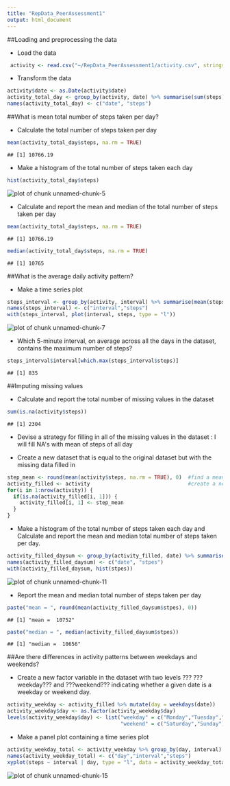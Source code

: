 ```yaml
---
title: "RepData_PeerAssessment1"
output: html_document
---
```

##Loading and preprocessing the data

- Load the data

```r
 activity <- read.csv("~/RepData_PeerAssessment1/activity.csv", stringsAsFactors = FALSE)
```

- Transform the data


```r
activity$date <- as.Date(activity$date)
activity_total_day <- group_by(activity, date) %>% summarise(sum(steps))
names(activity_total_day) <- c("date", "steps")
```

##What is mean total number of steps taken per day?

- Calculate the total number of steps taken per day

```r
mean(activity_total_day$steps, na.rm = TRUE)
```

```
## [1] 10766.19
```

- Make a histogram of the total number of steps taken each day

```r
hist(activity_total_day$steps)
```

![plot of chunk unnamed-chunk-5](figure/unnamed-chunk-5-1.png)

- Calculate and report the mean and median of the total number of steps taken per day


```r
mean(activity_total_day$steps, na.rm = TRUE)
```

```
## [1] 10766.19
```

```r
median(activity_total_day$steps, na.rm = TRUE)
```

```
## [1] 10765
```

##What is the average daily activity pattern?

- Make a time series plot


```r
steps_interval <- group_by(activity, interval) %>% summarise(mean(steps, na.rm = TRUE))
names(steps_interval) <- c("interval","steps")
with(steps_interval, plot(interval, steps, type = "l"))
```

![plot of chunk unnamed-chunk-7](figure/unnamed-chunk-7-1.png)

- Which 5-minute interval, on average across all the days in the dataset, contains the maximum number of steps?


```r
steps_interval$interval[which.max(steps_interval$steps)]
```

```
## [1] 835
```

##Imputing missing values

- Calculate and report the total number of missing values in the dataset 


```r
sum(is.na(activity$steps))
```

```
## [1] 2304
```

- Devise a strategy for filling in all of the missing values in the dataset
  : I will fill NA's with mean of steps of all day

- Create a new dataset that is equal to the original dataset but with the missing data filled in


```r
step_mean <- round(mean(activity$steps, na.rm = TRUE), 0)  #find a mean value of stpes of all days
activity_filled <- activity                                #create a new data set without NA's
for(i in 1:nrow(activity)) {                            
  if(is.na(activity_filled[i, 1])) {
    activity_filled[i, 1] <- step_mean
  }
}
```

- Make a histogram of the total number of steps taken each day and Calculate and report the mean and 
  median total number of steps taken per day.


```r
activity_filled_daysum <- group_by(activity_filled, date) %>% summarise(sum(steps))
names(activity_filled_daysum) <- c("date", "stpes")
with(activity_filled_daysum, hist(stpes))
```

![plot of chunk unnamed-chunk-11](figure/unnamed-chunk-11-1.png)

- Report the mean and median total number of steps taken per day


```r
paste("mean = ", round(mean(activity_filled_daysum$stpes), 0))
```

```
## [1] "mean =  10752"
```

```r
paste("median = ", median(activity_filled_daysum$stpes))
```

```
## [1] "median =  10656"
```

##Are there differences in activity patterns between weekdays and weekends?

- Create a new factor variable in the dataset with two levels ??? ???weekday??? and ???weekend??? indicating whether
  a given date is a weekday or weekend day.


```r
activity_weekday <- activity_filled %>% mutate(day = weekdays(date))
activity_weekday$day <- as.factor(activity_weekday$day)
levels(activity_weekday$day) <- list("weekday" = c("Monday","Tuesday","Wednesday","Thursday","Friday"),
                                     "weekend" = c("Saturday","Sunday"))
```

- Make a panel plot containing a time series plot



```r
activity_weekday_total <- activity_weekday %>% group_by(day, interval) %>% summarise(sum(steps))
names(activity_weekday_total) <- c("day","interval","steps")
xyplot(steps ~ interval | day, type = "l", data = activity_weekday_total, aspect = 1/2)
```

![plot of chunk unnamed-chunk-15](figure/unnamed-chunk-15-1.png)
